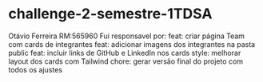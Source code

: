# challenge-2-semestre-1TDSA
Otávio Ferreira RM:565960
Fui responsavel por:
feat: criar página Team com cards de integrantes
feat: adicionar imagens dos integrantes na pasta public
feat: incluir links de GitHub e LinkedIn nos cards
style: melhorar layout dos cards com Tailwind
chore: gerar versão final do projeto com todos os ajustes

